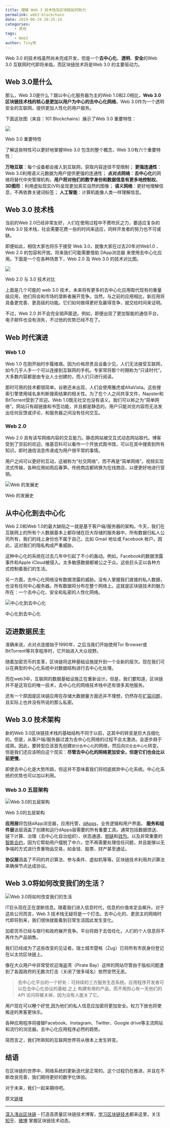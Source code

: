```yaml
---
title: 理解 Web 3 技术栈及区块链如何助力
permalink: web3-blockchain
date: 2019-06-19 20:25:14
categories: 
    - 其他
tags: 
    - Web3
author: Tiny熊
---
```


Web 3.0 的技术栈虽然尚未完成开发，但是一个**去中心化**、**透明**、**安全**的Web 3.0 互联网时代即将来临，而区块链技术将是Web 3.0 的主要驱动力。

<!-- more -->
## Web 3.0是什么
那么，Web 3.0是什么？跟以中心化服务器为主的Web 1.0和2.0相比，**Web 3.0 区块链技术栈的核心是更加以用户为中心的去中心化网络**。Web 3.0作为一个透明安全的互联网，提供更加人性化的用户服务。

下面这张图（来自：101 Blockchains）展示了Web 3.0 重要特性：

![](https://img.learnblockchain.cn/2019/06/15609484916835.jpg!/scale/55%)
<p class="image-caption">Web 3.0 重要特性 </p>

了解这些特性可以更好地掌握Web 3.0 包含的整个概念，Web 3.0有六个重要特性：

**万物互联**：每个设备都会接入到互联网，获取内容途径不受限制；
**更强连通性**：Web 3.0利用语义元数据为用户提供更强的连通性；
**点对点网络**：**去中心化**的网络将替代中央管理机构，**用户将对他们的数字身份和数据信息有更多地控制权**。
**3D图形**：利用虚拟现实(VR)呈现更加真实自然的图像；
**语义网络**：更好地理解信息，不再依靠关键词标签；
**人工智能**：计算机能像人类一样理解信息。

## Web 3.0 技术栈

当前的Web 2.0已经非常友好，人们在使用过程中不费吹灰之力，要适应复杂的Web 3.0 技术栈，社会需要花费一些的时间来适应，同样开发者的努力也不可或缺。

即便如此，相信大家也将乐于接受 Web 3.0，就像大家在过去20年对Web1.0 、Web 2.0 的包容和开放。将来我们可能需要借助 DApp浏览器 来使用去中心化应用。下面是一个在各种场景下，Web 2.0 及 Web 3.0 的技术对比图。

![](https://img.learnblockchain.cn/2019/06/15609492955155.jpg!/scale/75%)
<p class="image-caption">Web 2.0 与 3.0 技术对比</p>

上面是几个可能的 web 3.0 技术，未来将有更多的去中心化应用取代现有的重量级应用，他们将会和市场的垄断者展开竞争。当然，与之前的应用相比，新应用将具备更完善、更高级的功能。它们如何做得更好及赢得竞争，就交给时间来证明。

不过，Web 2.0 并不会完全销声匿迹。例如，即便出现了更加智能的通信平台，电子邮件也没有消失，不过他的优势已经不在了。

## Web 时代演进
### Web 1.0

Web 1.0 在刚开始时步履维艰。因为价格昂贵且设备少见，人们无法接受互联网，如今几乎人手一个可以连接到互联网的手机。专家常将那个时期称为“只读时代”。大多数内容都是由专业人士创建的，而人们只进行阅读。

那时可用的技术都很简单。谷歌还未出现，人们会使用雅虎或AltaVista。这些搜索引擎使用域名来判断搜索结果的相关性。为了在个人之间共享文件，Napster和BitTorrent受到了欢迎。Web 1.0既无社交也没有语义。我们可以称之为“简单网络”。网站只有超链接和书签功能，并且都是静态的。用户只能浏览内容而无法发出任何反馈或评论，和服务器之间没有任何交互。

### Web 2.0
Web 2.0 具有读写网络内容的交互能力。静态网站被交互式动态网站取代。博客受到了空前的欢迎。维基百科可以看作一个开放式图书馆，可以在其中搜索到所有知识。即时通信消息传递成为用户很平常的事情。

用户之间可以更好的互动，这被称为“社交网络”，而不再是“简单网络”。视频实现流式传输，各种应用如雨后春笋。传统商店都转换为在线商店，以便更好地进行营销。

![Web 的发展史](https://img.learnblockchain.cn/2019/06/15609500298633.png!/scale/75%)
<p class="image-caption"> Web 的发展史 </p>


## 从中心化到去中心化
Web 2.0和Web 1.0的最大缺陷之一就是基于客户端/服务器的架构。今天，我们在互联网上的所有个人数据基本上都存储在巨大存储的服务器中，所有数据归私人公司所有，我们的线上身份也不属于自己，比如 Gmail 地址或 Facebook 帐户。因此，这对我们的隐私构成严重威胁。

这种中心化的系统在过去几年中引起了不小的轰动。例如，Facebook的数据泄露事件和Apple iCloud被侵入。太多敏感数据都被公之于众。这些巨头正以各种方式控制着我们的生活。

另一方面，去中心化网络没有数据泄露的威胁。没有人掌握我们直接的私人数据，也没有任何中心服务器。所有数据将分布在整个网络上。这就是区块链技术的魅力所在：一个去中心化、安全和私密的人性化网络。

![中心化到去中心化](https://img.learnblockchain.cn/2019/06/15609505532542.png!/scale/75%)
<p class="image-caption"> 中心化到去中心化 </p>

## 迈进数据民主

准确来说，点对点连接始于1990年，之后当我们开始使用Tor Browser或BitTorrent等共享程序时，它开始进入大众视野。

随着加密货币的变革，区块链将这种基础设施提升到一个全新的层次。现在我们可以在典型的中心化系统中对数据结构进行去中心化处理。

而在web3中，互联网的数据基础设施正在重新设计。但是，我们要知道，区块链并不是这背后的唯一技术，去中心化的网络技术栈中还有很多其他服务。

还有一个原因是区块链应用在存储大数据量方面还并不理想，仍然存在[扩容问题](https://wiki.learnblockchain.cn/ethereum/layer-2.html)，且实际上也并没有所说的那么私密。

## Web 3.0 技术架构

新的Web 3.0区块链技术栈的基础结构不同于以前，这其中的转变是巨大且细化的。但是，从客户端/服务器过渡为去中心化网络的过程不会太激进。会逐步趋于成熟。因此，要转型应该首先创建`部分去中心化`的网络，然后向`完全去中心化`转变。但是我们还应该明白这个现实：**尽管去中心化的网络更加安全，但是它们也会比以前更慢**。

即使去中心化是大势所趋，但这并不意味着我们将彻底摈弃中心化系统。中心化系统的优势也可以加以利用。

### Web 3.0 五层架构

![Web 3.0的五层架构](https://img.learnblockchain.cn/2019/06/15609512622196.jpg!/scale/75%)
<p class="image-caption"> Web 3.0的五层架构 </p>

**应用层**将包括dApp浏览器，应用托管，[dApps](https://learnblockchain.cn/2018/01/12/first-dapp/)，业务逻辑和用户界面。
**服务和组件层**该层涵盖了创建和运行dApps层需要的所有重要工具。通常包括数据馈送、链下计算、治理（去中心化自治组织）、状态通道、[侧链](https://wiki.learnblockchain.cn/ethereum/layer-2.html)和[钱包](https://learnblockchain.cn/2019/04/11/wallet-dev-guide/)。以及非常重要的[智能合约](https://learnblockchain.cn/2018/01/04/understanding-smart-contracts/)，因为它帮助用户摆脱了中介。您不再需要处理信任问题，并且能够以无争端的方式进行贵重物品交易，如金钱、股票、财产甚至通证。

**协议层**涵盖了不同的共识算法、参与条件、虚拟机等等。区块链技术利用共识算法来确保节点达成协议。

## Web 3.0将如何改变我们的生活？

![Web 3.0将如何改变我们的生活](https://img.learnblockchain.cn/2019/06/15609519741301.png!/scale/75%)

IT巨头现在正在垄断信息。随着我们进入信息时代，信息的价值肯定会飙升。对于这些公司而言，Web 3 技术栈无疑将是一个打击。去中心化的、更民主的网络时代即将到来，我们很快就能看到日常生活因此发生变化。

加密货币已经与银行和政府展开竞争。平台将趋于去信任化，人们的个人信息将不再作为产品销售。

我们已经成为了这些改变的见证者。瑞士城市楚格（Zug）已将所有市民身份登记在以太坊区块链上。

像在大众用户中非常受欢迎海盗湾（Pirate Bay）这样的网站尽管由于版权问题遭到了各国政府的无数次打击（关闭了很多域名）依然安然无恙。
> 去中心化平台的一个好处：可持续的三方服务生态系统。应用程序开发者可以在去中心化协议的基础 之上 构建有用的产品，而不用担心有一天他们的 API 访问将被关掉，因为没有人能关了它。

用户现在可以睡个好觉,因为他们的私人信息应加密将更加安全。权力下放也将使叛逆的黑客更快乐。

各种应用程序将接替Facebook、Instagram、Twitter、Google drive等主流网站和流行的浏览器。去中心化应用程序必然的趋势。

简而言之，我们所熟知的互联网世界将从根本上发生转变。

## 结语

在区块链的世界中，网络系统的更新迭代是正常的。这个过程仍在推进，并且在不断改良完善，我们期待更好的数字化体验。

对于未来，我们一起来期待吧。

原文[链接](https://hackernoon.com/web-3-0-will-be-powered-by-blockchain-technology-stack-626ce3f828c7)

* * *

[深入浅出区块链](https://learnblockchain.cn/) - 打造高质量区块链技术博客，[学习区块链技术](https://learnblockchain.cn/2018/01/11/guide/)都来这里，关注[知乎](https://www.zhihu.com/people/xiong-li-bing/activities)、[微博](https://weibo.com/517623789) 掌握区块链技术动态。
